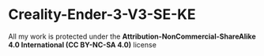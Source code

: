 # Creality-Ender-3-V3-SE-KE

All my work is protected under the **Attribution-NonCommercial-ShareAlike 4.0 International (CC BY-NC-SA 4.0)** license
